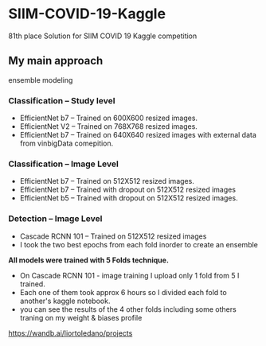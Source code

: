# SIIM-COVID-19-Kaggle
81th place Solution for SIIM COVID 19 Kaggle competition 

## My main approach
ensemble modeling
### Classification – Study level

* EfficientNet b7 – Trained on 600X600 resized images.
* EfficientNet V2 – Trained on 768X768 resized images.
* EfficientNet b7 – Trained on 640X640 resized images with external data from vinbigData comepition.


### Classification – Image Level
* EfficientNet b7 – Trained on 512X512 resized images.
* EfficientNet b7 – Trained with dropout  on 512X512 resized images
* EfficientNet b5 – Trained with dropout on 512X512 resized images.

### Detection – Image Level
* Cascade RCNN 101 – Trained on 512X512 resized images
* I took the two best epochs from each fold inorder to create an ensemble

**All models were trained with 5 Folds technique.**


* On Cascade RCNN 101 - image training I upload only 1 fold from 5 I trained.
* Each one of them took approx 6 hours so I divided each fold to another's kaggle notebook.
* you can see the results of the 4 other folds including some others traning on my weight & biases profile

https://wandb.ai/liortoledano/projects

